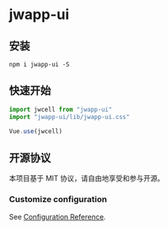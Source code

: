 # jwapp-ui

## 安装
```
npm i jwapp-ui -S
```
## 快速开始
```javascript
import jwcell from "jwapp-ui"
import "jwapp-ui/lib/jwapp-ui.css"

Vue.use(jwcell)
```
## 开源协议
本项目基于 MIT 协议，请自由地享受和参与开源。

### Customize configuration
See [Configuration Reference](https://cli.vuejs.org/config/).
